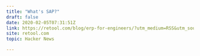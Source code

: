 ```yaml
---
title: "What's SAP?"
draft: false
date: 2020-02-05T07:31:51Z
link: https://retool.com/blog/erp-for-engineers/?utm_medium=RSS&utm_source=hune
site: retool.com
topic: Hacker News  

---
```

